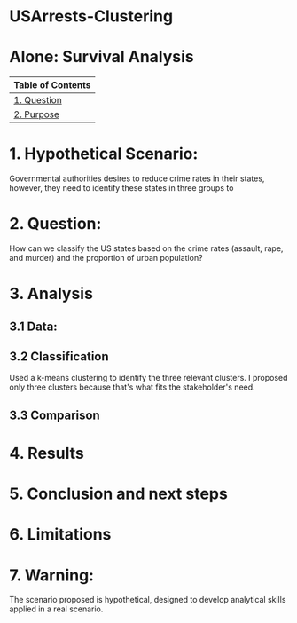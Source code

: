 # USArrests-Clustering
# Alone: Survival Analysis

| Table of Contents    |
| ---------------------|  
| [1. Question](Question) |
| [2. Purpose](Purpose) |

# 1. Hypothetical Scenario:
Governmental authorities desires to reduce crime rates in their states, however, they need to identify these states in three groups to  

# 2. Question:
How can we classify the US states based on the crime rates (assault, rape, and murder) and the proportion of urban population?

# 3. Analysis
## 3.1 Data:
## 3.2 Classification
Used a k-means clustering to identify the three relevant clusters. I proposed only three clusters because that's what fits the stakeholder's need.
## 3.3 Comparison

# 4. Results


# 5. Conclusion and next steps


# 6. Limitations

# 7. Warning:
The scenario proposed is hypothetical, designed to develop analytical skills applied in a real scenario.
